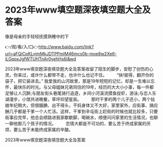 # 2023年www填空题深夜填空题大全及答案
像是母亲的手轻轻抚摸熟睡中的下

👉/观/看/入/口👉http://www.baidu.com/link?url=aFQjCpKLyjmMkJDTPPmIM46mcs0b-moe8w2Xe6-iLGqpxJgfWTUHTnAr0yehHs6i&wd

2023年www填空题深夜填空题大全及答案收留了陌生的脚步，安慰了创伤的心灵。你来过，或许什么都带不走，也许什么也记不住。
　　“快!彼得，翻开你的袋子，把它装进去。”
我爱我的山河故里，那是19年短短的记忆，却是一生难以忘怀，最快乐的时光。与父母姐妹兄弟同住的19年，经历的大大小小事，每一件都足够让人沉醉;与朋友街头巷尾骑行追逐，乡间小河溪流摸鱼捉虾，游泳;与恋人东湖漫步，小馆共进晚餐，草坪仰望星辰。
　　那时干爹的两个儿子还小，两个姑娘年纪稍大，但很腼腆、出不得头，干妈身体又不大好，家里家外，应街事、搞应酬几乎都是干爹一个人忙活。这样，干爹到辛屯街上赶街的时候也就比较多，只要街事应完早，他总会顺路进我家歇歇脚，喝碗水，顺便问问家里的生活情况，也聊一聊他那几个孩子的情况。
　　恋情大都是不可功的，要么苦于终成家属的厌烦，要么苦于未能终成家属的辛酸。

2023年www填空题深夜填空题大全及答案
